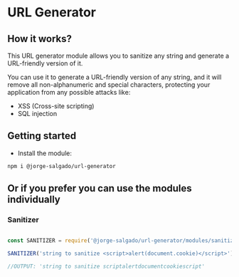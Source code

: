 # URL Generator

## How it works?
This URL generator module allows you to sanitize any string and generate a URL-friendly version of it.

You can use it to generate a URL-friendly version of any string, and it will remove all non-alphanumeric and special characters, protecting your application from any possible attacks like:
- XSS (Cross-site scripting)
- SQL injection

## Getting started

- Install the module:

```sh
npm i @jorge-salgado/url-generator
```

## Or if you prefer you can use the modules individually

### Sanitizer

```js

const SANITIZER = require('@jorge-salgado/url-generator/modules/sanitizer');

SANITIZER('string to sanitize <script>alert(document.cookie)</script>');

//OUTPUT: 'string to sanitize scriptalertdocumentcookiescript'


```
